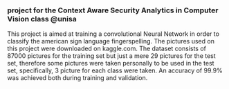 ### project for the Context Aware Security Analytics in Computer Vision class @unisa

 This project is aimed at training a convolutional Neural Network in order to classify the american sign language fingerspelling. The pictures used on this project were downloaded on kaggle.com. The dataset consists of 87000 pictures for the training set but just a mere 29 pictures for the test set, therefore some pictures were taken personally to be used in the test set, specifically, 3 picture for each class were taken. An accuracy of 99.9% was achieved both during training and validation.